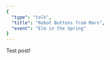 ```yaml
---
{ 
  "type": "talk",
  "title": "Robot Buttons from Mars",
  "event": "Elm in the Spring"
}
---
```


Test post!
